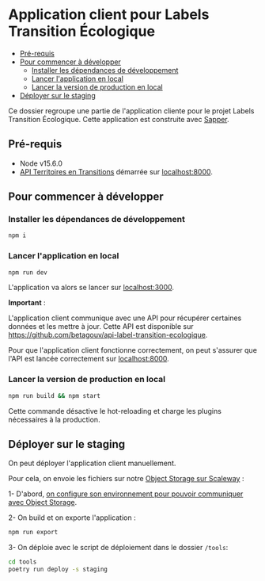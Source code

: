 # Application client pour Labels Transition Écologique

- [Pré-requis](#pré-requis)
- [Pour commencer à développer](#pour-commencer-à-développer)
    - [Installer les dépendances de
      développement](#installer-les-dépendances-de-développement)
    - [Lancer l'application en local](#lancer-l-application-en-local)
    - [Lancer la version de production en local](#lancer-la-version-de-production-en-local)
- [Déployer sur le staging](#déployer-sur-le-staging)

Ce dossier regroupe une partie de l'application cliente pour le projet Labels Transition
Écologique. Cette application est construite avec [Sapper](https://sapper.svelte.dev/).

## Pré-requis

- Node v15.6.0
- [API Territoires en Transitions](https://github.com/betagouv/api-label-transition-ecologique)
  démarrée sur [localhost:8000](http://localhost:8000).

## Pour commencer à développer

### Installer les dépendances de développement

```sh
npm i
```

### Lancer l'application en local

```sh
npm run dev
```

L'application va alors se lancer sur [localhost:3000](http://localhost:3000).

**Important** :

L'application client communique avec une API pour récupérer certaines données et les mettre à jour. Cette API est
disponible sur https://github.com/betagouv/api-label-transition-ecologique.

Pour que l'application client fonctionne correctement, on peut s'assurer que l'API est lancée correctement sur
[localhost:8000](http://localhost:8000).

### Lancer la version de production en local

```sh
npm run build && npm start
```
Cette commande désactive le hot-reloading et charge les plugins nécessaires à la production.

## Déployer sur le staging

On peut déployer l'application client manuellement.

Pour cela, on envoie les fichiers sur notre [Object Storage sur
Scaleway](https://www.scaleway.com/en/docs/object-storage-feature/) :

1- D'abord, [on configure son environnement pour pouvoir communiquer avec
Object
Storage](https://github.com/labels-transition/documentation/blob/main/tech/setup/deploiement.md).

2- On build et on exporte l'application :
```sh
npm run export
```

3- On déploie avec le script de déploiement dans le dossier `/tools`: 
```sh
cd tools
poetry run deploy -s staging
```